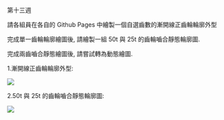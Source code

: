 第十三週

請各組員在各自的 Github Pages 中繪製一個自選齒數的漸開線正齒輪輪廓外型

完成單一齒輪輪廓繪圖後, 請繪製一組 50t 與 25t 的齒輪嚙合靜態輪廓圖.

完成兩齒嚙合靜態繪圖後, 請嘗試轉為動態繪圖.

1.漸開線正齒輪輪廓外型:

![](https://github.com/s40523220/cd2018/blob/gh-pages/picture/W14/chrome_2018-06-13_09-58-40.png)

2.50t 與 25t 的齒輪嚙合靜態輪廓圖:

![](https://github.com/s40523220/cd2018/blob/gh-pages/picture/W14/chrome_2018-06-13_09-59-20.png)
